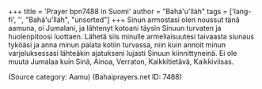 +++
title = 'Prayer bpn7488 in Suomi'
author = "Bahá'u'lláh"
tags = ['lang-fi', '', "Bahá'u'lláh", "unsorted"]
+++
Sinun armostasi olen noussut tänä aamuna, oi Jumalani, ja lähtenyt kotoani täysin Sinuun turvaten ja huolenpitoosi luottaen. Lähetä siis minulle armeliaisuutesi taivaasta siunaus tyköäsi ja anna minun palata kotiin turvassa, niin kuin annoit minun varjeluksessasi lähteäkin ajatukseni lujasti Sinuun kiinnittyneinä.
Ei ole muuta Jumalaa kuin Sinä, Ainoa, Verraton, Kaikkitietävä, Kaikkiviisas.

(Source category: Aamu)
(Bahaiprayers.net ID: 7488)

